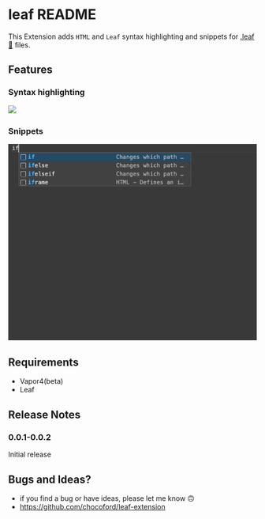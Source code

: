# leaf README

This Extension adds `HTML` and `Leaf` syntax highlighting and snippets for [.leaf🍃](https://github.com/vapor/leaf) files.

## Features

### Syntax highlighting

![](https://github.com/chocoford/leaf-extension/blob/master/Public/preview.gif?raw=true) 



### Snippets

![](https://github.com/chocoford/leaf-extension/blob/master/Public/snippets_preview.gif?raw=true)





## Requirements

* Vapor4(beta)
* Leaf

## Release Notes

### 0.0.1-0.0.2

Initial release

## Bugs and Ideas?

* if you find a bug or have ideas, please let me know 🙃
* https://github.com/chocoford/leaf-extension
